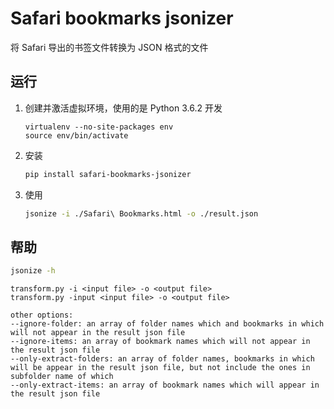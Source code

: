 # Safari bookmarks jsonizer

将 Safari 导出的书签文件转换为 JSON 格式的文件

## 运行

1. 创建并激活虚拟环境，使用的是 Python 3.6.2 开发

    ```
    virtualenv --no-site-packages env
    source env/bin/activate
    ```

1. 安装

    ```sh
    pip install safari-bookmarks-jsonizer
    ```

1. 使用

    ```sh
    jsonize -i ./Safari\ Bookmarks.html -o ./result.json
    ```

## 帮助

```sh
jsonize -h
```

```
transform.py -i <input file> -o <output file>
transform.py -input <input file> -o <output file>

other options:
--ignore-folder: an array of folder names which and bookmarks in which will not appear in the result json file
--ignore-items: an array of bookmark names which will not appear in the result json file
--only-extract-folders: an array of folder names, bookmarks in which will be appear in the result json file, but not include the ones in subfolder name of which
--only-extract-items: an array of bookmark names which will appear in the result json file
```


